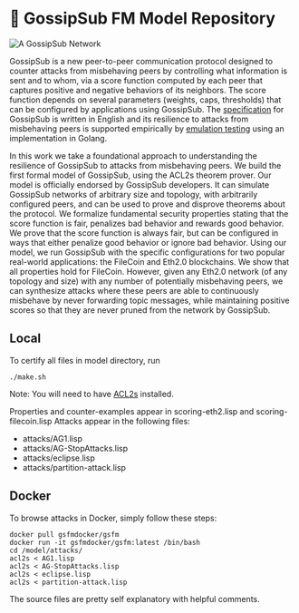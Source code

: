 # 💬 GossipSub FM Model Repository

![A GossipSub Network](notes/gsfm.png)

GossipSub is a new peer-to-peer communication protocol designed to
counter attacks from misbehaving peers by controlling what information
is sent and to whom, via a score function computed by each peer that
captures positive and negative behaviors of its neighbors. The score
function depends on several parameters (weights, caps, thresholds)
that can be configured by applications using GossipSub. The [specification](https://github.com/libp2p/specs/blob/master/pubsub/gossipsub/gossipsub-v1.1.md)
for GossipSub is written in English and its resilience to attacks from
misbehaving peers is supported empirically by [emulation testing](https://leastauthority.com/blog/audits/audit-of-gossipsub-v1-1-protocol-design-implementation-for-protocol-labs/) 
using an implementation in Golang.

In this work we take a foundational approach to understanding the
resilience of GossipSub to attacks from misbehaving peers. We build
the first formal model of GossipSub, using the ACL2s theorem
prover. Our model is officially endorsed by GossipSub developers. It
can simulate GossipSub networks of arbitrary size and topology, with
arbitrarily configured peers, and can be used to prove and disprove
theorems about the protocol. We formalize fundamental security
properties stating that the score function is fair, penalizes bad
behavior and rewards good behavior. We prove that the score function
is always fair, but can be configured in ways that either penalize
good behavior or ignore bad behavior. Using our model, we run
GossipSub with the specific configurations for two popular real-world
applications: the FileCoin and Eth2.0 blockchains. We show that all
properties hold for FileCoin. However, given any Eth2.0 network (of
any topology and size) with any number of potentially misbehaving
peers, we can synthesize attacks where these peers are able to
continuously misbehave by never forwarding topic messages, while
maintaining positive scores so that they are never pruned from the
network by GossipSub.

## Local 
To certify all files in model directory, run
```
./make.sh
```
Note: You will need to have [ACL2s](http://acl2s.ccs.neu.edu/acl2s/doc/) installed. 

Properties and counter-examples appear in scoring-eth2.lisp and scoring-filecoin.lisp
Attacks appear in the following files:
 - attacks/AG1.lisp
 - attacks/AG-StopAttacks.lisp
 - attacks/eclipse.lisp
 - attacks/partition-attack.lisp

## Docker
To browse attacks in Docker, simply follow these steps:
```
docker pull gsfmdocker/gsfm
docker run -it gsfmdocker/gsfm:latest /bin/bash
cd /model/attacks/
acl2s < AG1.lisp
acl2s < AG-StopAttacks.lisp
acl2s < eclipse.lisp
acl2s < partition-attack.lisp
```
The source files are pretty self explanatory with helpful comments.


